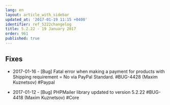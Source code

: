 ```yaml
---
lang: en
layout: article_with_sidebar
updated_at: '2017-01-19 11:15 +0400'
identifier: ref_5222changelog
title: 5.2.22 - 19 January 2017
order: 961
published: true
---
```

## Fixes

* 2017-01-16 - [Bug] Fatal error when making a payment for products with Shipping requirement = No via PayPal Standard. #BUG-4428 (Maxim Kuznetsov) #Paypal

* 2017-01-12 - [Bug] PHPMailer library updated to version 5.2.22 #BUG-4418 (Maxim Kuznetsov) #Core
